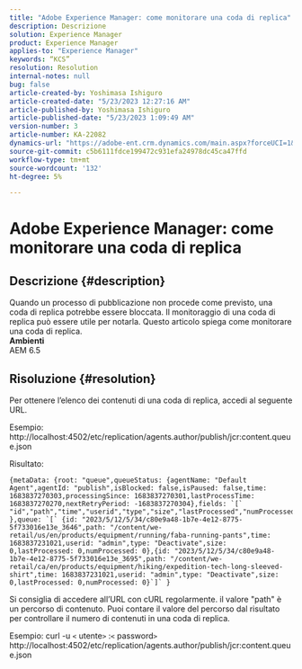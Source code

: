 ```yaml
---
title: "Adobe Experience Manager: come monitorare una coda di replica"
description: Descrizione
solution: Experience Manager
product: Experience Manager
applies-to: "Experience Manager"
keywords: “KCS”
resolution: Resolution
internal-notes: null
bug: false
article-created-by: Yoshimasa Ishiguro
article-created-date: "5/23/2023 12:27:16 AM"
article-published-by: Yoshimasa Ishiguro
article-published-date: "5/23/2023 1:09:49 AM"
version-number: 3
article-number: KA-22082
dynamics-url: "https://adobe-ent.crm.dynamics.com/main.aspx?forceUCI=1&pagetype=entityrecord&etn=knowledgearticle&id=814a388b-00f9-ed11-8849-6045bd006a22"
source-git-commit: c5b6111fdce199472c931efa24978dc45ca47ffd
workflow-type: tm+mt
source-wordcount: '132'
ht-degree: 5%

---
```


# Adobe Experience Manager: come monitorare una coda di replica

## Descrizione {#description}

Quando un processo di pubblicazione non procede come previsto, una coda di replica potrebbe essere bloccata. Il monitoraggio di una coda di replica può essere utile per notarla. Questo articolo spiega come monitorare una coda di replica.
 <br><b>Ambienti</b><br>
AEM 6.5

## Risoluzione {#resolution}


Per ottenere l’elenco dei contenuti di una coda di replica, accedi al seguente URL.

Esempio: http://localhost:4502/etc/replication/agents.author/publish/jcr:content.queue.json

Risultato:




```
{metaData: {root: "queue",queueStatus: {agentName: "Default Agent",agentId: "publish",isBlocked: false,isPaused: false,time: 1683837270303,processingSince: 1683837270301,lastProcessTime: 1683837270270,nextRetryPeriod: -1683837270304},fields: `[` "id","path","time","userid","type","size","lastProcessed","numProcessed"`]` },queue: `[` {id: "2023/5/12/5/34/c80e9a48-1b7e-4e12-8775-5f733016e13e_3646",path: "/content/we-retail/us/en/products/equipment/running/faba-running-pants",time: 1683837231021,userid: "admin",type: "Deactivate",size: 0,lastProcessed: 0,numProcessed: 0},{id: "2023/5/12/5/34/c80e9a48-1b7e-4e12-8775-5f733016e13e_3695",path: "/content/we-retail/ca/en/products/equipment/hiking/expedition-tech-long-sleeved-shirt",time: 1683837231021,userid: "admin",type: "Deactivate",size: 0,lastProcessed: 0,numProcessed: 0}`]` }
```






Si consiglia di accedere all’URL con cURL regolarmente. il valore &quot;path&quot; è un percorso di contenuto. Puoi contare il valore del percorso dal risultato per controllare il numero di contenuti in una coda di replica.

Esempio: curl -u `<` utente`>` :`<` password`>`  http://localhost:4502/etc/replication/agents.author/publish/jcr:content.queue.json
